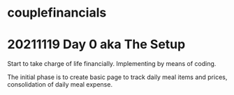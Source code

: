 # couplefinancials

# 20211119 Day 0 aka The Setup

Start to take charge of life financially. Implementing by means of coding.

The initial phase is to create basic page to track daily meal items and prices, consolidation of daily meal expense.
